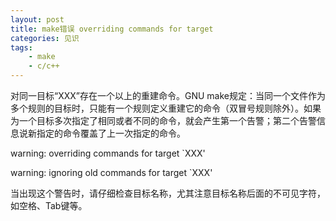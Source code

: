 ```yaml
---
layout: post
title: make错误 overriding commands for target  
categories: 见识
tags:
    - make 
    - c/c++
---
```


 对同一目标“XXX”存在一个以上的重建命令。GNU make规定：当同一个文件作为多个规则的目标时，只能有一个规则定义重建它的命令（双冒号规则除外）。如果为一个目标多次指定了相同或者不同的命令，就会产生第一个告警；第二个告警信息说新指定的命令覆盖了上一次指定的命令。
 
 warning: overriding commands for target `XXX'

 warning: ignoring old commands for target `XXX'


当出现这个警告时，请仔细检查目标名称，尤其注意目标名称后面的不可见字符，如空格、Tab键等。


